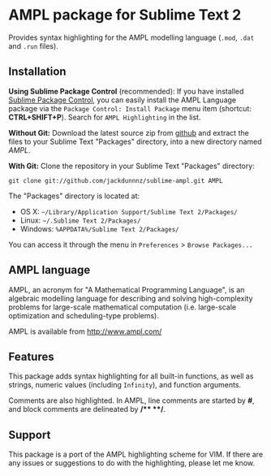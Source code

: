 # AMPL package for Sublime Text 2

Provides syntax highlighting for the AMPL modelling language (`.mod`, `.dat` and `.run` files).

## Installation

**Using Sublime Package Control** (recommended): If you have installed [Sublime Package Control](http://wbond.net/sublime_packages/package_control), you can easily install the AMPL Language package via the `Package Control: Install Package` menu item (shortcut: **CTRL+SHIFT+P**). Search for `AMPL Highlighting` in the list.

**Without Git:** Download the latest source zip from [github](https://github.com/jackdunnnz/sublime-ampl/tarball/master) and extract the files to your Sublime Text "Packages" directory, into a new directory named *AMPL*.

**With Git:** Clone the repository in your Sublime Text "Packages" directory:

    git clone git://github.com/jackdunnnz/sublime-ampl.git AMPL

The "Packages" directory is located at:

* OS X:
    `~/Library/Application Support/Sublime Text 2/Packages/`
* Linux:
    `~/.Sublime Text 2/Packages/`
* Windows:
    `%APPDATA%/Sublime Text 2/Packages/`

You can access it through the menu in `Preferences` > `Browse Packages...`

## AMPL language

AMPL, an acronym for "A Mathematical Programming Language", is an algebraic modelling language for describing and solving high-complexity problems for large-scale mathematical computation (i.e. large-scale optimization and scheduling-type problems).

AMPL is available from http://www.ampl.com/

## Features

This package adds syntax highlighting for all built-in functions, as well as strings, numeric values (including `Infinity`), and function arguments.

Comments are also highlighted. In AMPL, line comments are started by **#**, and block comments are delineated by **/\*\* \*\*/**.

## Support

This package is a port of the AMPL highlighting scheme for VIM. If there are any issues or suggestions to do with the highlighting, please let me know.
